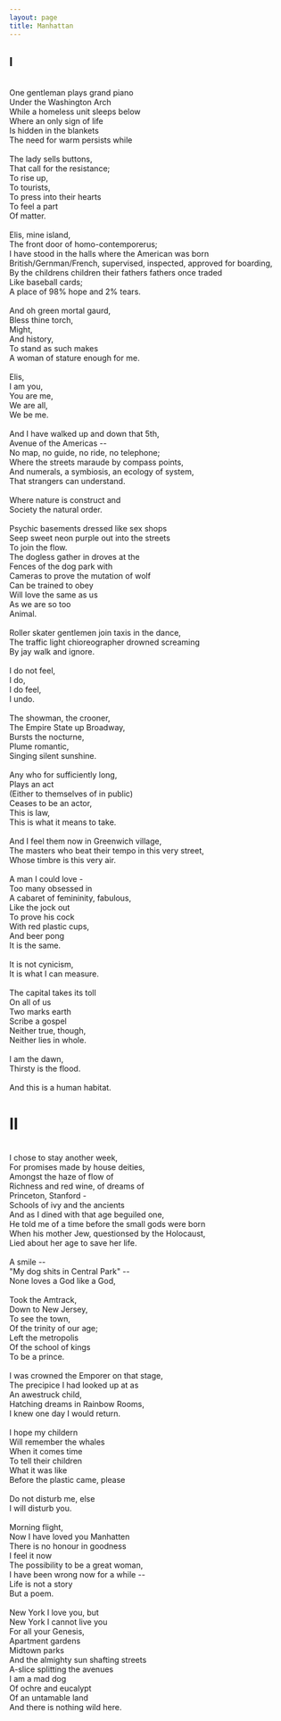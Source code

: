 ```yaml
---
layout: page
title: Manhattan
---
```


## I
\
One gentleman plays grand piano \
Under the Washington Arch \
While a homeless unit sleeps below \
Where an only sign of life \
Is hidden in the blankets \
The need for warm persists while \
\
The lady sells buttons, \
That call for the resistance; \
To rise up, \
To tourists, \
To press into their hearts \
To feel a part \
Of matter. \
\
Elis, mine island, \
The front door of homo-contemporerus; \
I have stood in the halls where the American was born \
British/Gernman/French, supervised, inspected, approved for boarding, \
By the childrens children their fathers fathers once traded \
Like baseball cards; \
A place of 98% hope and 2% tears. \
\
And oh green mortal gaurd, \
Bless thine torch, \
Might, \
And history, \
To stand as such makes \
A woman of stature enough for me. \
\
Elis, \
I am you, \
You are me, \
We are all, \
We be me. \
\
And I have walked up and down that 5th, \
Avenue of the Americas -- \
No map, no guide, no ride, no telephone; \
Where the streets maraude by compass points, \
And numerals, a symbiosis, an ecology of system, \
That strangers can understand. \
\
Where nature is construct and \
Society the natural order. \
\
Psychic basements dressed like sex shops \
Seep sweet neon purple out into the streets \
To join the flow. \
The dogless gather in droves at the \
Fences of the dog park with \
Cameras to prove the mutation of wolf \
Can be trained to obey \
Will love the same as us \
As we are so too \
Animal. \
\
Roller skater gentlemen join taxis in the dance, \
The traffic light chioreographer drowned screaming \
By jay walk and ignore. \
\
I do not feel, \
I do, \
I do feel, \
I undo. \
\
The showman, the crooner, \
The Empire State up Broadway, \
Bursts the nocturne, \
Plume romantic, \
Singing silent sunshine. \
\
Any who for sufficiently long, \
Plays an act \
(Either to themselves of in public) \
Ceases to be an actor, \
This is law, \
This is what it means to take. \
\
And I feel them now in Greenwich village, \
The masters who beat their tempo in this very street, \
Whose timbre is this very air. \
\
A man I could love - \
Too many obsessed in \
A cabaret of femininity, fabulous, \
Like the jock out \
To prove his cock \
With red plastic cups, \
And beer pong \
It is the same. \
\
It is not cynicism, \
It is what I can measure. \
\
The capital takes its toll \
On all of us \
Two marks earth \
Scribe a gospel \
Neither true, though, \
Neither lies in whole. \
\
I am the dawn, \
Thirsty is the flood. \
\
And this is a human habitat.

# II 
\
I chose to stay another week, \
For promises made by house deities, \
Amongst the haze of flow of \
Richness and red wine, of dreams of \
Princeton, Stanford - \
Schools of ivy and the ancients \
And as I dined with that age beguiled one, \
He told me of a time before the small gods were born \
When his mother Jew, questionsed by the Holocaust, \
Lied about her age to save her life. \
\
A smile -- \
"My dog shits in Central Park" -- \
None loves a God like a God, \
\
Took the Amtrack, \
Down to New Jersey, \
To see the town, \
Of the trinity of our age; \
Left the metropolis \
Of the school of kings \
To be a prince. \
\
I was crowned the Emporer on that stage, \
The precipice I had looked up at as \
An awestruck child, \
Hatching dreams in Rainbow Rooms, \
I knew one day I would return. \
\
I hope my childern \
Will remember the whales \
When it comes time \
To tell their children \
What it was like \
Before the plastic came, please \
\
Do not disturb me, else \
I will disturb you. \
\
Morning flight, \
Now I have loved you Manhatten \
There is no honour in goodness \
I feel it now \
The possibility to be a great woman, \
I have been wrong now for a while -- \
Life is not a story \
But a poem. \
\
New York I love you, but \
New York I cannot live you \
For all your Genesis, \
Apartment gardens \
Midtown parks \
And the almighty sun shafting streets \
A-slice splitting the avenues \
I am a mad dog \
Of ochre and eucalypt \
Of an untamable land \
And there is nothing wild here.
